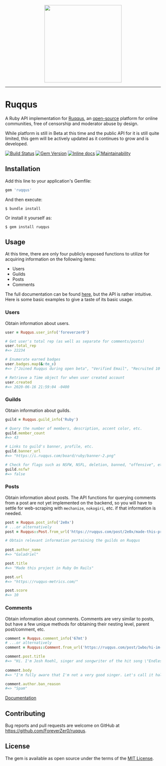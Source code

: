 <p align="center">
<img src="https://raw.githubusercontent.com/ruqqus/ruqqus/master/ruqqus/assets/images/logo/ruqqus_text_logo.png" width="250"/>
</p>

<hr>

# Ruqqus

A Ruby API implementation for [Ruqqus](https://ruqqus.com/), an [open-source](https://github.com/ruqqus/ruqqus) platform for online communities, free of censorship and moderator abuse by design. 

While platform is still in Beta at this time and the public API for it is still quite limited, this gem will be actively updated as it continues to grow and is developed.

[![Build Status](https://travis-ci.org/ForeverZer0/ruqqus.svg?branch=master)](https://travis-ci.org/ForeverZer0/ruqqus)
[![Gem Version](https://badge.fury.io/rb/ruqqus.svg)](https://badge.fury.io/rb/ruqqus)
[![Inline docs](http://inch-ci.org/github/ForeverZer0/ruqqus.svg?branch=master)](http://inch-ci.org/github/ForeverZer0/ruqqus)
[![Maintainability](https://api.codeclimate.com/v1/badges/c39f44a706302e4cd340/maintainability)](https://codeclimate.com/github/ForeverZer0/ruqqus/maintainability)

## Installation

Add this line to your application's Gemfile:

```ruby
gem 'ruqqus'
```

And then execute:

    $ bundle install

Or install it yourself as:

    $ gem install ruqqus

## Usage

At this time, there are only four publicly exposed functions to utilize for acquiring information on the following items:

* Users
* Guilds
* Posts
* Comments

The full documentation can be found [here](https://www.rubydoc.info/gems/ruqqus), but the API is rather intuitive. Here is some basic examples to give a taste of its basic usage.

### Users

Obtain information about users.

```ruby
user = Ruqqus.user_info('foreverzer0')

# Get user's total rep (as well as separate for comments/posts)
user.total_rep
#=> 22234

# Enumerate earned badges
user.badges.map(&:to_s)
#=> ["Joined Ruqqus during open beta", "Verified Email", "Recruited 10 friends to join Ruqqus"]

# Retrieve a Time object for when user created account
user.created
#=> 2020-06-16 21:59:04 -0400
```

### Guilds

Obtain information about guilds.

```ruby
guild = Ruqqus.guild_info('Ruby')

# Query the number of members, description, accent color, etc.
guild.member_count
#=> 43

# Links to guild's banner, profile, etc.
guild.banner_url
#=> "https://i.ruqqus.com/board/ruby/banner-2.png"

# Check for flags such as NSFW, NSFL, deletion, banned, "offensive", etc.
guild.nsfw?
#=> false
```

### Posts

Obtain information about posts. The API functions for querying comments from a post are not yet implemented on the backend, so you will have to settle for web-scraping with `mechanize`, `nokogiri`, etc. if that information is needed.

```ruby
post = Ruqqus.post_info('2e0x')
# ...or alternatively
post = Ruqqus::Post.from_url('https://ruqqus.com/post/2e0x/made-this-project-in-ruby-on')

# Obtain relevant information pertaining the guilds on Ruqqus
  
post.author_name
#=> "Galadriel"

post.title
#=> "Made this project in Ruby On Rails"

post.url
#=> "https://ruqqus-metrics.com/"

post.score
#=> 10
```

### Comments

Obtain information about comments. Comments are very similar to posts, but have a few unique methods for obtaining their nesting level, parent post/comment, etc.

```ruby
comment = Ruqqus.comment_info('67mt')
# ...or alternatively
comment = Ruqqus::Comment.from_url('https://ruqqus.com/post/1wbo/hi-im-josh-roehl-singer-and/67mt')

comment.post.title
#=> "Hi. I'm Josh Roehl, singer and songwriter of the hit song \"Endless Summer\". I am hosting an AMA here."
 
comment.body
#=> "I'm fully aware that I'm not a very good singer. Let's call it half-singing, half-rapping." 

comment.author.ban_reason
#=> "Spam"
```

[Documentation](https://www.rubydoc.info/gems/ruqqus)

## Contributing

Bug reports and pull requests are welcome on GitHub at https://github.com/ForeverZer0/ruqqus.

## License

The gem is available as open source under the terms of the [MIT License](https://opensource.org/licenses/MIT).
